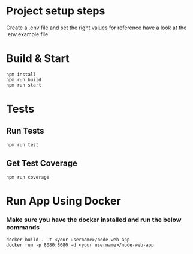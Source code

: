 # Project setup steps

Create a .env file and set the right values for reference have a look at the .env.example file


# Build & Start
    npm install
    npm run build
    npm run start


# Tests
## Run Tests
    npm run test

## Get Test Coverage
    npm run coverage



# Run App Using Docker
### Make sure you have the docker installed and run the below commands
    docker build . -t <your username>/node-web-app
    docker run -p 8080:8080 -d <your username>/node-web-app
    